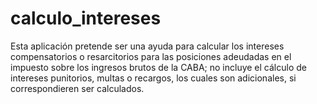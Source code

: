 # calculo_intereses
Esta aplicación pretende ser una ayuda para calcular los intereses compensatorios o resarcitorios para las posiciones adeudadas en el impuesto sobre los ingresos brutos de la CABA; no incluye el cálculo de intereses punitorios, multas o recargos, los cuales son adicionales, si correspondieren ser calculados.
